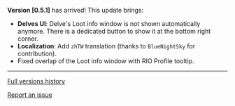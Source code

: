 **Version \[0.5.1\]** has arrived! This update brings:

*   **Delves UI**: Delve's Loot info window is not shown automatically anymore. There is a dedicated button to show it at the bottom right corner.
*   **Localization**: Add `zhTW` translation (thanks to `BlueNightSky` for contribution).
*   Fixed overlap of the Loot info window with RIO Profile tooltip.

***

[Full versions history](https://github.com/FunDeliveryGames/wow-delve-companion/blob/main/CHANGELOG.md)

[Report an issue](https://github.com/FunDeliveryGames/wow-delve-companion/issues)